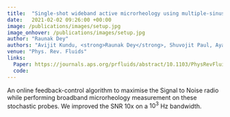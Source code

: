 ```yaml
---
title:  "Single-shot wideband active microrheology using multiple-sinusoid modulated optical tweezers"
date:   2021-02-02 09:26:00 +00:00
image: /publications/images/setup.jpg
image_onhover: /publications/images/setup.jpg
author: "Raunak Dey"
authors: "Avijit Kundu, <strong>Raunak Dey</strong>, Shuvojit Paul, Ayan Banerjee"
venue: "Phys. Rev. Fluids"
links:
  Paper: https://journals.aps.org/prfluids/abstract/10.1103/PhysRevFluids.6.123301
  code: 
---
```

An online feedback-control algorithm to maximise the Signal to Noise radio while performing broadband microrheology measurement on these stochastic probes. We improved the SNR 10x on a $10^3$ Hz bandwidth.